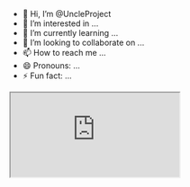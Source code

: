 - 👋 Hi, I’m @UncleProject
- 👀 I’m interested in ...
- 🌱 I’m currently learning ...
- 💞️ I’m looking to collaborate on ...
- 📫 How to reach me ...
- 😄 Pronouns: ...
- ⚡ Fun fact: ...

<!---
UncleProject/UncleProject is a ✨ special ✨ repository because its `README.md` (this file) appears on your GitHub profile.
You can click the Preview link to take a look at your changes.
--->

<iframe
    id="appetize"
    src="https://appetize.io/embed/demo">
</iframe>

<script>
	window.appetize.getClient('#appetize').then(async (client) => {
	    const session = await client.startSession({
	        device: 'iphone12',
	        osVersion: '15',
	    })
	})
</script>

